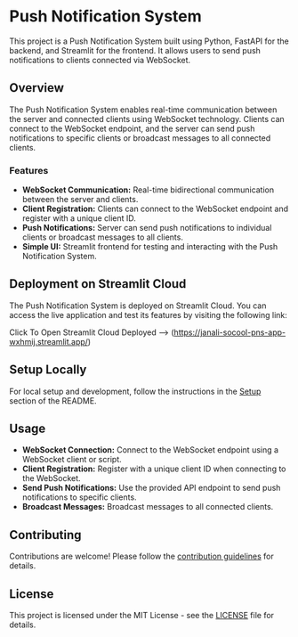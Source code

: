 # Push Notification System

This project is a Push Notification System built using Python, FastAPI for the backend, and Streamlit for the frontend. It allows users to send push notifications to clients connected via WebSocket.

## Overview

The Push Notification System enables real-time communication between the server and connected clients using WebSocket technology. Clients can connect to the WebSocket endpoint, and the server can send push notifications to specific clients or broadcast messages to all connected clients.

### Features

- **WebSocket Communication:** Real-time bidirectional communication between the server and clients.
- **Client Registration:** Clients can connect to the WebSocket endpoint and register with a unique client ID.
- **Push Notifications:** Server can send push notifications to individual clients or broadcast messages to all clients.
- **Simple UI:** Streamlit frontend for testing and interacting with the Push Notification System.

## Deployment on Streamlit Cloud

The Push Notification System is deployed on Streamlit Cloud. You can access the live application and test its features by visiting the following link:

Click To Open Streamlit Cloud Deployed --> (https://janali-socool-pns-app-wxhmij.streamlit.app/)

## Setup Locally

For local setup and development, follow the instructions in the [Setup](#setup) section of the README.

## Usage

- **WebSocket Connection:** Connect to the WebSocket endpoint using a WebSocket client or script.
- **Client Registration:** Register with a unique client ID when connecting to the WebSocket.
- **Send Push Notifications:** Use the provided API endpoint to send push notifications to specific clients.
- **Broadcast Messages:** Broadcast messages to all connected clients.

## Contributing

Contributions are welcome! Please follow the [contribution guidelines](CONTRIBUTING.md) for details.

## License

This project is licensed under the MIT License - see the [LICENSE](LICENSE) file for details.
